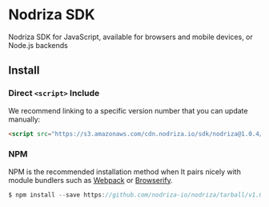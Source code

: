 
# Nodriza SDK

Nodriza SDK for JavaScript, available for browsers and mobile devices, or Node.js backends 

## Install

### Direct  `<script>`  Include
We recommend linking to a specific version number that you can update manually:
```html
<script src="https://s3.amazonaws.com/cdn.nodriza.io/sdk/nodriza@1.0.4/nodriza.bundle.js"></script>
```


### NPM
NPM is the recommended installation method when It pairs nicely with module bundlers such as [Webpack](https://webpack.js.org/) or [Browserify](http://browserify.org/).
```javascript
$ npm install --save https://github.com/nodriza-io/nodriza/tarball/v1.0.4
```

